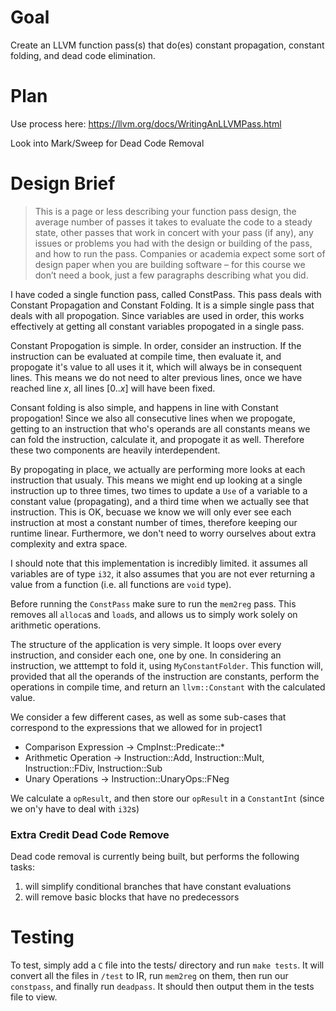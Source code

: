 # Goal

Create an LLVM function pass(s) that do(es) constant propagation, constant folding, and dead code elimination.

# Plan

Use process here: https://llvm.org/docs/WritingAnLLVMPass.html

Look into Mark/Sweep for Dead Code Removal

# Design Brief

> This is a page or less describing your function pass design, the average number of
> passes it takes to evaluate the code to a steady state, other passes that work in concert with your pass
> (if any), any issues or problems you had with the design or building of the pass, and how to run the
> pass. Companies or academia expect some sort of design paper when you are building software – for
> this course we don’t need a book, just a few paragraphs describing what you did.

I have coded a single function pass, called ConstPass. This pass deals with Constant Propagation and Constant Folding. It is a simple single pass that deals with all propogation. Since variables are used in order, this works effectively at getting all constant variables propogated in a single pass. 

Constant Propogation is simple. In order, consider an instruction. If the instruction can be evaluated at compile time, then evaluate it, and propogate it's value to all uses it it, which will always be in consequent lines. This means we do not need to alter previous lines, once we have reached line $x$, all lines $[0..x]$ will have been fixed.

Consant folding is also simple, and happens in line with Constant propogation! Since we also all consecutive lines when we propogate, getting to an instruction that who's operands are all constants means we can fold the instruction, calculate it, and propogate it as well. Therefore these two components are heavily interdependent.

By propogating in place, we actually are performing more looks at each instruction that usualy. This means we might end up looking at a single instruction up to three times, two times to update a `Use` of a variable to a constant value (propagating), and a third time when we actually see that instruction. This is OK, becuase we know we will only ever see each instruction at most a constant number of times, therefore keeping our runtime linear. Furthermore, we don't need to worry ourselves about extra complexity and extra space.

I should note that this implementation is incredibly limited. it assumes all variables are of type `i32`, it also assumes that you are not ever returning a value from a function (i.e. all functions are `void` type).

Before running the `ConstPass` make sure to run the `mem2reg` pass. This removes all `alloca`s and `load`s, and allows us to simply work solely on arithmetic operations.

The structure of the application is very simple. It loops over every instruction, and consider each one, one by one. In considering an instruction, we atttempt to fold it, using `MyConstantFolder`. This function will, provided that all the operands of the instruction are constants, perform the operations in compile time, and return an `llvm::Constant` with the calculated value.

We consider a few different cases, as well as some sub-cases that correspond to the expressions that we allowed for in project1
- Comparison Expression -> CmpInst::Predicate::*
- Arithmetic Operation -> Instruction::Add, Instruction::Mult, Instruction::FDiv, Instruction::Sub
- Unary Operations -> Instruction::UnaryOps::FNeg

We calculate a `opResult`, and then store our `opResult` in a `ConstantInt` (since we on'y have to deal with `i32`s)

### Extra Credit Dead Code Remove

Dead code removal is currently being built, but performs the following tasks:

1. will simplify conditional branches that have constant evaluations
2. will remove basic blocks that have no predecessors

# Testing

To test, simply add a `C` file into the tests/ directory and run `make tests`. It will convert all the files in `/test` to IR, run `mem2reg` on them, then run our `constpass`, and finally run `deadpass`. It should then output them in the tests file to view.